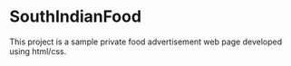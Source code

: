 # SouthIndianFood
This project is a sample private food advertisement web page developed using html/css.
